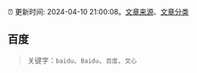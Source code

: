 :alarm_clock: 更新时间: 2024-04-10 21:00:08。[文章来源](/README.md)、[文章分类](/TAGS.md)

## 百度


> 关键字：`baidu`、`Baidu`、`百度`、`文心`



